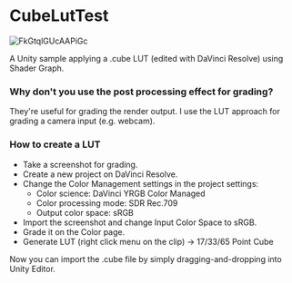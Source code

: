 # CubeLutTest

![FkGtqlGUcAAPiGc](https://user-images.githubusercontent.com/343936/208119114-074d462b-b56e-4489-b861-c3379cebe1f6.jpeg)

A Unity sample applying a .cube LUT (edited with DaVinci Resolve) using Shader Graph.

### Why don't you use the post processing effect for grading?

They're useful for grading the render output. I use the LUT approach for grading a camera input (e.g. webcam).

### How to create a LUT

- Take a screenshot for grading.
- Create a new project on DaVinci Resolve.
- Change the Color Management settings in the project settings:
  - Color science: DaVinci YRGB Color Managed
  - Color processing mode: SDR Rec.709
  - Output color space: sRGB
- Import the screenshot and change Input Color Space to sRGB.
- Grade it on the Color page.
- Generate LUT (right click menu on the clip) -> 17/33/65 Point Cube

Now you can import the .cube file by simply dragging-and-dropping into Unity Editor.
